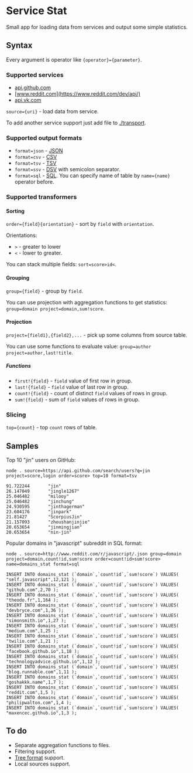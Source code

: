 # Service Stat

Small app for loading data from services and output some simple statistics.

## Syntax

Every argument is operator like `{operator}={parameter}`.

### Supported services

* [api.github.com](https://developer.github.com/v3/)
* [www.reddit.com](https://www.reddit.com/dev/api/)
* [api.vk.com](https://new.vk.com/dev/)

`source={uri}` - load data from service. 

To add another service support just add file to [./transport](transport).

### Supported output formats

* `format=json` - [JSON](https://en.wikipedia.org/wiki/JSON)
* `format=csv` - [CSV](https://en.wikipedia.org/wiki/Comma-separated_values)
* `format=tsv` - [TSV](https://en.wikipedia.org/wiki/Tab-separated_values)
* `format=ssv` - [DSV](https://en.wikipedia.org/wiki/Delimiter-separated_values) with semicolon separator.
* `format=sql` - [SQL](https://en.wikipedia.org/wiki/SQL). You can specify name of table by `name={name}` operator before.

### Supported transformers

#### Sorting

`order={field}{orientation}` - sort by `field` with `orientation`.

Orientations: 

* `>` - greater to lower
* `<` - lower to greater. 

You can stack multiple fields: `sort=score>id<`.

#### Grouping

`group={field}` - group by `field`.

You can use projection with aggregation functions to get statistics: `group=domain project=domain,sum!score`.

#### Projection

`project={field1},{field2},...` - pick up some columns from source table.

You can use some functions to evaluate value: `group=author project=author,last!title`.

##### Functions

* `first!{field}` - `field` value of first row in group.
* `last!{field}` - `field` value of last row in group.
* `count!{field}` - count of distinct `field` values of rows in group.
* `sum!{field}` - sum of `field` values of rows in group.

### Slicing

`top={count}` - top `count` rows of table.

## Samples

Top 10 "jin" users on GitHub:

```
node . source=https://api.github.com/search/users?q=jin project=score,login order=score> top=10 format=tsv

91.722244       "jin"
26.147049       "jingle1267"
25.046482       "milooy"
25.046482       "jinchung"
24.930595       "jinthagerman"
23.604176       "jinpark"
21.81427        "ScorpiusJin"
21.157093       "zhoushanjinjie"
20.653654       "jinmingjian"
20.653654       "nin-jin"
```

Popular domains in "javascript" subreddit in SQL format:

```
node . source=http://www.reddit.com/r/javascript/.json group=domain project=domain,count!id,sum!score order=count!id>sum!score> name=domains_stat format=sql

INSERT INTO domains_stat (`domain`,`count!id`,`sum!score`) VALUES( "self.javascript",12,121 );
INSERT INTO domains_stat (`domain`,`count!id`,`sum!score`) VALUES( "github.com",2,70 );
INSERT INTO domains_stat (`domain`,`count!id`,`sum!score`) VALUES( "theodo.fr",1,164 );
INSERT INTO domains_stat (`domain`,`count!id`,`sum!score`) VALUES( "devbryce.com",1,36 );
INSERT INTO domains_stat (`domain`,`count!id`,`sum!score`) VALUES( "simonsmith.io",1,27 );
INSERT INTO domains_stat (`domain`,`count!id`,`sum!score`) VALUES( "medium.com",1,25 );
INSERT INTO domains_stat (`domain`,`count!id`,`sum!score`) VALUES( "twilio.com",1,21 );
INSERT INTO domains_stat (`domain`,`count!id`,`sum!score`) VALUES( "facebook.github.io",1,18 );
INSERT INTO domains_stat (`domain`,`count!id`,`sum!score`) VALUES( "technologyadvice.github.io",1,12 );
INSERT INTO domains_stat (`domain`,`count!id`,`sum!score`) VALUES( "blog.runnable.com",1,11 );
INSERT INTO domains_stat (`domain`,`count!id`,`sum!score`) VALUES( "goshakkk.name",1,7 );
INSERT INTO domains_stat (`domain`,`count!id`,`sum!score`) VALUES( "reddit.com",1,5 );
INSERT INTO domains_stat (`domain`,`count!id`,`sum!score`) VALUES( "philipwalton.com",1,4 );
INSERT INTO domains_stat (`domain`,`count!id`,`sum!score`) VALUES( "maxencec.github.io",1,3 );
```

## To do

* Separate aggregation functions to files.
* Filtering support.
* [Tree format](https://github.com/nin-jin/tree.d) support.
* Local sources support.
